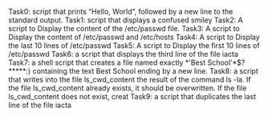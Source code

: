Task0:  script that prints “Hello, World”, followed by a new line to the standard output.
Task1: script that displays a confused smiley
Task2: A script to Display the content of the /etc/passwd file.
Task3: A script to Display the content of /etc/passwd and /etc/hosts
Task4: A script to Display the last 10 lines of /etc/passwd
Task5: A script to Display the first 10 lines of /etc/passwd
Task6: a script that displays the third line of the file iacta
Task7: a shell script that creates a file named exactly \*\'Best School\'\*$\?\*\*\*\*\*:) containing the text Best School ending by a new line.
Task8:  a script that writes into the file ls_cwd_content the result of the command ls -la. If the file ls_cwd_content already exists, it should be overwritten. If the file ls_cwd_content does not exist, creat
Task9: a script that duplicates the last line of the file iacta
